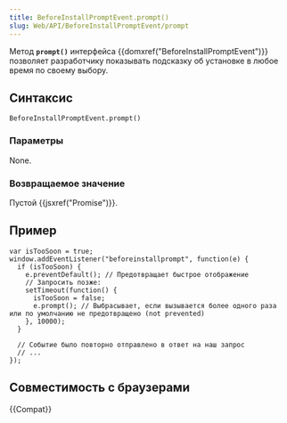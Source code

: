 ```yaml
---
title: BeforeInstallPromptEvent.prompt()
slug: Web/API/BeforeInstallPromptEvent/prompt
---
```


Метод **`prompt()`** интерфейса {{domxref("BeforeInstallPromptEvent")}} позволяет разработчику показывать подсказку об установке в любое время по своему выбору.

## Синтаксис

```
BeforeInstallPromptEvent.prompt()
```

### Параметры

None.

### Возвращаемое значение

Пустой {{jsxref("Promise")}}.

## Пример

```
var isTooSoon = true;
window.addEventListener("beforeinstallprompt", function(e) {
  if (isTooSoon) {
    e.preventDefault(); // Предотвращает быстрое отображение
    // Запросить позже:
    setTimeout(function() {
      isTooSoon = false;
      e.prompt(); // Выбрасывает, если вызывается более одного раза или по умолчанию не предотвращено (not prevented)
    }, 10000);
  }

  // Событие было повторно отправлено в ответ на наш запрос
  // ...
});
```

## Совместимость с браузерами

{{Compat}}

